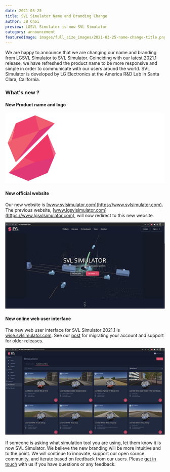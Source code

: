 ```yaml
---
date: 2021-03-25
title: SVL Simulator Name and Branding Change
author: JB Choi
preview: LGSVL Simulator is now SVL Simulator
category: announcement
featuredImage: images/full_size_images/2021-03-25-name-change-title.png
---
```


We are happy to announce that we are changing our name and branding from LGSVL Simulator to SVL Simulator. Coinciding with our latest [2021.1](https://github.com/lgsvl/simulator/releases/tag/2021.1) release, we have refreshed the product name to be more responsive and simple in order to communicate with our users around the world. SVL Simulator is developed by LG Electronics at the America R&D Lab in Santa Clara, California.

### What's new ?

#### New Product name and logo

[![new-logo](images/2021-03-25-rebranding-new-logo.png)](images/2021-03-25-rebranding-new-logo.png)

#### New official website

Our new website is [www.svlsimulator.com](https://www.svlsimulator.com). The previous website, [www.lgsvlsimulator.com](https://www.lgsvlsimulator.com), will now redirect to this new website.

[![new-website](images/2021-03-25-rebranding-new-website.png)](images/full_size_images/2021-03-25-rebranding-new-website.png)

#### New online web user interface

The new web user interface for SVL Simulator 2021.1 is [wise.svlsimulator.com](https://wise.svlsimulator.com). See our [post](https://www.svlsimulator.com/news/2021-03-25-account-migration) for migrating your account and support for older releases.

[![wise](images/2021-03-25-rebranding-wise.png)](images/full_size_images/2021-03-25-rebranding-wise.png)

If someone is asking what simulation tool you are using, let them know it is now SVL Simulator. We believe the new branding will be more intuitive and to the point. We will continue to innovate, support our open source community, and iterate based on feedback from our users. Please [get in touch](contact@svlsimulator.com) with us if you have questions or any feedback.
